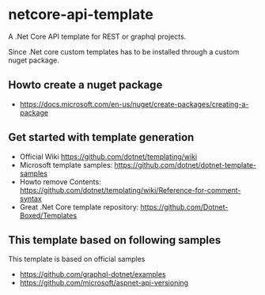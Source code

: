 # netcore-api-template
A .Net Core API template for REST or graphql projects.

Since .Net core custom templates has to be installed through a custom nuget package.

## Howto create a nuget package
* https://docs.microsoft.com/en-us/nuget/create-packages/creating-a-package

## Get started with template generation

* Official Wiki https://github.com/dotnet/templating/wiki
* Microsoft template samples: https://github.com/dotnet/dotnet-template-samples
* Howto remove Contents: https://github.com/dotnet/templating/wiki/Reference-for-comment-syntax
* Great .Net Core template repository: https://github.com/Dotnet-Boxed/Templates
 
 
 ## This template based on following samples
 
 This template is based on official samples
 * https://github.com/graphql-dotnet/examples
 * https://github.com/microsoft/aspnet-api-versioning